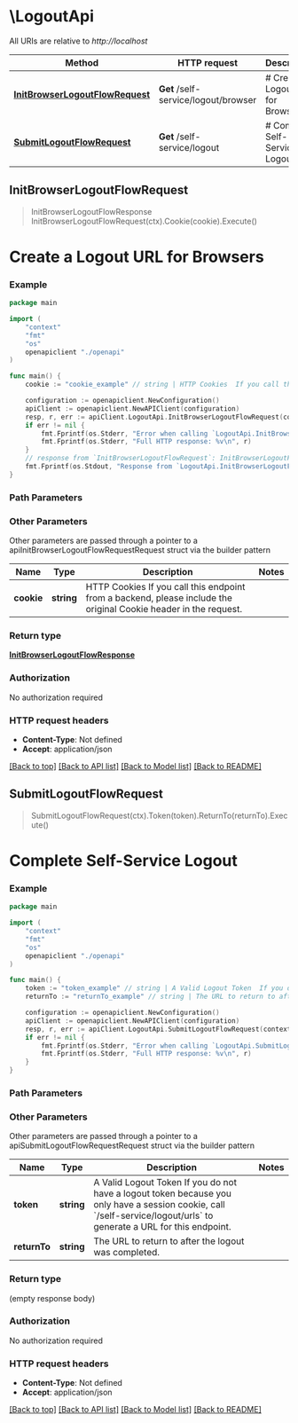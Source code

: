 # \LogoutApi

All URIs are relative to *http://localhost*

Method | HTTP request | Description
------------- | ------------- | -------------
[**InitBrowserLogoutFlowRequest**](LogoutApi.md#InitBrowserLogoutFlowRequest) | **Get** /self-service/logout/browser | # Create a Logout URL for Browsers
[**SubmitLogoutFlowRequest**](LogoutApi.md#SubmitLogoutFlowRequest) | **Get** /self-service/logout | # Complete Self-Service Logout



## InitBrowserLogoutFlowRequest

> InitBrowserLogoutFlowResponse InitBrowserLogoutFlowRequest(ctx).Cookie(cookie).Execute()

# Create a Logout URL for Browsers



### Example

```go
package main

import (
    "context"
    "fmt"
    "os"
    openapiclient "./openapi"
)

func main() {
    cookie := "cookie_example" // string | HTTP Cookies  If you call this endpoint from a backend, please include the original Cookie header in the request. (optional)

    configuration := openapiclient.NewConfiguration()
    apiClient := openapiclient.NewAPIClient(configuration)
    resp, r, err := apiClient.LogoutApi.InitBrowserLogoutFlowRequest(context.Background()).Cookie(cookie).Execute()
    if err != nil {
        fmt.Fprintf(os.Stderr, "Error when calling `LogoutApi.InitBrowserLogoutFlowRequest``: %v\n", err)
        fmt.Fprintf(os.Stderr, "Full HTTP response: %v\n", r)
    }
    // response from `InitBrowserLogoutFlowRequest`: InitBrowserLogoutFlowResponse
    fmt.Fprintf(os.Stdout, "Response from `LogoutApi.InitBrowserLogoutFlowRequest`: %v\n", resp)
}
```

### Path Parameters



### Other Parameters

Other parameters are passed through a pointer to a apiInitBrowserLogoutFlowRequestRequest struct via the builder pattern


Name | Type | Description  | Notes
------------- | ------------- | ------------- | -------------
 **cookie** | **string** | HTTP Cookies  If you call this endpoint from a backend, please include the original Cookie header in the request. | 

### Return type

[**InitBrowserLogoutFlowResponse**](InitBrowserLogoutFlowResponse.md)

### Authorization

No authorization required

### HTTP request headers

- **Content-Type**: Not defined
- **Accept**: application/json

[[Back to top]](#) [[Back to API list]](../README.md#documentation-for-api-endpoints)
[[Back to Model list]](../README.md#documentation-for-models)
[[Back to README]](../README.md)


## SubmitLogoutFlowRequest

> SubmitLogoutFlowRequest(ctx).Token(token).ReturnTo(returnTo).Execute()

# Complete Self-Service Logout



### Example

```go
package main

import (
    "context"
    "fmt"
    "os"
    openapiclient "./openapi"
)

func main() {
    token := "token_example" // string | A Valid Logout Token  If you do not have a logout token because you only have a session cookie, call `/self-service/logout/urls` to generate a URL for this endpoint. (optional)
    returnTo := "returnTo_example" // string | The URL to return to after the logout was completed. (optional)

    configuration := openapiclient.NewConfiguration()
    apiClient := openapiclient.NewAPIClient(configuration)
    resp, r, err := apiClient.LogoutApi.SubmitLogoutFlowRequest(context.Background()).Token(token).ReturnTo(returnTo).Execute()
    if err != nil {
        fmt.Fprintf(os.Stderr, "Error when calling `LogoutApi.SubmitLogoutFlowRequest``: %v\n", err)
        fmt.Fprintf(os.Stderr, "Full HTTP response: %v\n", r)
    }
}
```

### Path Parameters



### Other Parameters

Other parameters are passed through a pointer to a apiSubmitLogoutFlowRequestRequest struct via the builder pattern


Name | Type | Description  | Notes
------------- | ------------- | ------------- | -------------
 **token** | **string** | A Valid Logout Token  If you do not have a logout token because you only have a session cookie, call &#x60;/self-service/logout/urls&#x60; to generate a URL for this endpoint. | 
 **returnTo** | **string** | The URL to return to after the logout was completed. | 

### Return type

 (empty response body)

### Authorization

No authorization required

### HTTP request headers

- **Content-Type**: Not defined
- **Accept**: application/json

[[Back to top]](#) [[Back to API list]](../README.md#documentation-for-api-endpoints)
[[Back to Model list]](../README.md#documentation-for-models)
[[Back to README]](../README.md)

